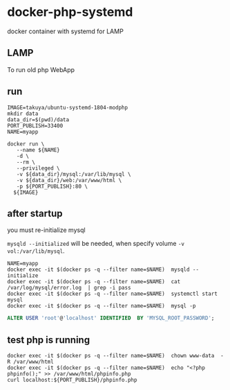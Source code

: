 # docker-php-systemd
docker container with systemd for LAMP


## LAMP 

To run old php WebApp

## run 

```shell
IMAGE=takuya/ubuntu-systemd-1804-modphp
mkdir data
data_dir=$(pwd)/data 
PORT_PUBLISH=33400
NAME=myapp

docker run \
   --name ${NAME}
   -d \
   --rm \
   --privileged \
   -v ${data_dir}/mysql:/var/lib/mysql \
   -v ${data_dir}/web:/var/www/html \
   -p ${PORT_PUBLISH}:80 \
  ${IMAGE}
```

## after startup 

you must re-initialize mysql 


` mysqld --initialized ` will be needed, when specify volume ` -v vol:/var/lib/mysql `.

```shell
NAME=myapp
docker exec -it $(docker ps -q --filter name=$NAME)  mysqld --initialize
docker exec -it $(docker ps -q --filter name=$NAME)  cat /var/log/mysql/error.log  | grep -i pass
docker exec -it $(docker ps -q --filter name=$NAME)  systemctl start mysql
docker exec -it $(docker ps -q --filter name=$NAME)  mysql -p 
```
```sql
ALTER USER 'root'@'localhost' IDENTIFIED  BY 'MYSQL_ROOT_PASSWORD';
```

## test php is running 


```shell
docker exec -it $(docker ps -q --filter name=$NAME)  chown www-data  -R /var/www/html
docker exec -it $(docker ps -q --filter name=$NAME)  echo "<?php phpinfo();" >> /var/www/html/phpinfo.php
curl localhost:${PORT_PUBLISH}/phpinfo.php
```
